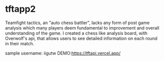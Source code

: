 # tftapp2
Teamfight tactics, an "auto chess battler", lacks any form of post game analysis which many players deem fundamental to improvement and overall understanding of the game. I created a chess like analysis board, with Overwolf's api, that allows users to see detailed information on each round in their match. 

sample username: iigutw
DEMO:https://tftapi.vercel.app/

